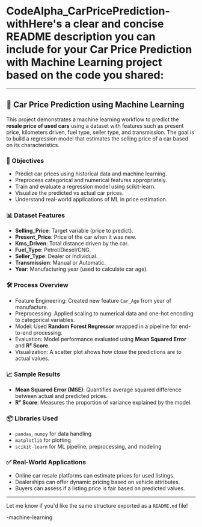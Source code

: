 # CodeAlpha_CarPricePrediction-withHere's a clear and concise **README description** you can include for your **Car Price Prediction with Machine Learning** project based on the code you shared:

---

## 🚗 Car Price Prediction using Machine Learning

This project demonstrates a machine learning workflow to predict the **resale price of used cars** using a dataset with features such as present price, kilometers driven, fuel type, seller type, and transmission. The goal is to build a regression model that estimates the selling price of a car based on its characteristics.

### 📌 Objectives

* Predict car prices using historical data and machine learning.
* Preprocess categorical and numerical features appropriately.
* Train and evaluate a regression model using scikit-learn.
* Visualize the predicted vs actual car prices.
* Understand real-world applications of ML in price estimation.

### 📊 Dataset Features

* **Selling\_Price**: Target variable (price to predict).
* **Present\_Price**: Price of the car when it was new.
* **Kms\_Driven**: Total distance driven by the car.
* **Fuel\_Type**: Petrol/Diesel/CNG.
* **Seller\_Type**: Dealer or Individual.
* **Transmission**: Manual or Automatic.
* **Year**: Manufacturing year (used to calculate car age).

### 🛠️ Process Overview

* Feature Engineering: Created new feature `Car_Age` from year of manufacture.
* Preprocessing: Applied scaling to numerical data and one-hot encoding to categorical variables.
* Model: Used **Random Forest Regressor** wrapped in a pipeline for end-to-end processing.
* Evaluation: Model performance evaluated using **Mean Squared Error** and **R² Score**.
* Visualization: A scatter plot shows how close the predictions are to actual values.

### 📈 Sample Results

* **Mean Squared Error (MSE)**: Quantifies average squared difference between actual and predicted prices.
* **R² Score**: Measures the proportion of variance explained by the model.

### 📦 Libraries Used

* `pandas`, `numpy` for data handling
* `matplotlib` for plotting
* `scikit-learn` for ML pipeline, preprocessing, and modeling

### ✅ Real-World Applications

* Online car resale platforms can estimate prices for used listings.
* Dealerships can offer dynamic pricing based on vehicle attributes.
* Buyers can assess if a listing price is fair based on predicted values.

---

Let me know if you'd like the same structure exported as a `README.md` file!

-machine-learning
